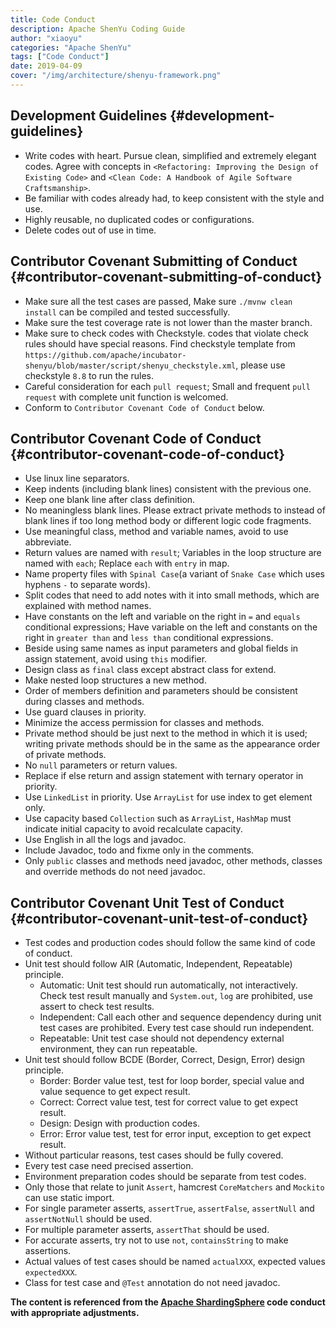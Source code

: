 ```yaml
---
title: Code Conduct
description: Apache ShenYu Coding Guide
author: "xiaoyu"
categories: "Apache ShenYu"
tags: ["Code Conduct"]
date: 2019-04-09
cover: "/img/architecture/shenyu-framework.png"
---
```


## Development Guidelines {#development-guidelines}

- Write codes with heart. Pursue clean, simplified and extremely elegant codes. Agree with concepts in `<Refactoring: Improving the Design of Existing Code>` and `<Clean Code: A Handbook of Agile Software Craftsmanship>`.
- Be familiar with codes already had, to keep consistent with the style and use.
- Highly reusable, no duplicated codes or configurations.
- Delete codes out of use in time.

## Contributor Covenant Submitting of Conduct {#contributor-covenant-submitting-of-conduct}

- Make sure all the test cases are passed, Make sure `./mvnw clean install` can be compiled and tested successfully.
- Make sure the test coverage rate is not lower than the master branch.
- Make sure to check codes with Checkstyle. codes that violate check rules should have special reasons. Find checkstyle template from `https://github.com/apache/incubator-shenyu/blob/master/script/shenyu_checkstyle.xml`, please use checkstyle `8.8` to run the rules.
- Careful consideration for each `pull request`; Small and frequent `pull request` with complete unit function is welcomed.
- Conform to `Contributor Covenant Code of Conduct` below.

## Contributor Covenant Code of Conduct {#contributor-covenant-code-of-conduct}

- Use linux line separators.
- Keep indents (including blank lines) consistent with the previous one.
- Keep one blank line after class definition.
- No meaningless blank lines. Please extract private methods to instead of blank lines if too long method body or different logic code fragments.
- Use meaningful class, method and variable names, avoid to use abbreviate.
- Return values are named with `result`; Variables in the loop structure are named with `each`; Replace `each` with `entry` in map.
- Name property files with `Spinal Case`(a variant of `Snake Case` which uses hyphens `-` to separate words).
- Split codes that need to add notes with it into small methods, which are explained with method names.
- Have constants on the left and variable on the right in `=` and `equals` conditional expressions; Have variable on the left and constants on the right in `greater than` and `less than` conditional expressions.
- Beside using same names as input parameters and global fields in assign statement, avoid using `this` modifier.
- Design class as `final` class except abstract class for extend.
- Make nested loop structures a new method.
- Order of members definition and parameters should be consistent during classes and methods.
- Use guard clauses in priority.
- Minimize the access permission for classes and methods.
- Private method should be just next to the method in which it is used; writing private methods should be in the same as the appearance order of private methods.
- No `null` parameters or return values.
- Replace if else return and assign statement with ternary operator in priority.
- Use `LinkedList` in priority. Use `ArrayList` for use index to get element only.
- Use capacity based `Collection` such as `ArrayList`, `HashMap` must indicate initial capacity to avoid recalculate capacity.
- Use English in all the logs and javadoc.
- Include Javadoc, todo and fixme only in the comments.
- Only `public` classes and methods need javadoc, other methods, classes and override methods do not need javadoc.

## Contributor Covenant Unit Test of Conduct {#contributor-covenant-unit-test-of-conduct}

- Test codes and production codes should follow the same kind of code of conduct.
- Unit test should follow AIR (Automatic, Independent, Repeatable) principle.
  - Automatic: Unit test should run automatically, not interactively. Check test result manually and `System.out`, `log` are prohibited, use assert to check test results.
  - Independent: Call each other and sequence dependency during unit test cases are prohibited. Every test case should run independent.
  - Repeatable: Unit test case should not dependency external environment, they can run repeatable.
- Unit test should follow BCDE (Border, Correct, Design, Error) design principle.
  - Border: Border value test, test for loop border, special value and value sequence to get expect result.
  - Correct: Correct value test, test for correct value to get expect result.
  - Design: Design with production codes.
  - Error: Error value test, test for error input, exception to get expect result.
- Without particular reasons, test cases should be fully covered.
- Every test case need precised assertion.
- Environment preparation codes should be separate from test codes.
- Only those that relate to junit `Assert`, hamcrest `CoreMatchers` and `Mockito` can use static import.
- For single parameter asserts, `assertTrue`, `assertFalse`, `assertNull` and `assertNotNull` should be used.
- For multiple parameter asserts, `assertThat` should be used.
- For accurate asserts, try not to use `not`, `containsString` to make assertions.
- Actual values of test cases should be named `actualXXX`, expected values `expectedXXX`.
- Class for test case and `@Test` annotation do not need javadoc.

**The content is referenced from the [Apache ShardingSphere](https://shardingsphere.apache.org/community/en/contribute/code-conduct/) code conduct with appropriate adjustments.**
